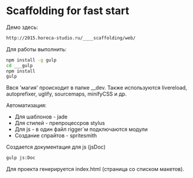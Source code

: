 # Scaffolding for fast start

Демо здесь:
```bash
http://2015.horeca-studio.ru/____scaffolding/web/
```

Для работы выполнить:
```bash
npm install -g gulp
cd ___gulp
npm install
gulp
```

Ввся 'магия' происходит в папке __dev.
Также используются livereload, autoprefixer, uglify, sourcemaps, minifyCSS и др.

Автоматизация:
* Для шаблонов - jade
* Для стилей - препроцессров stylus
* Для js - в один файл rigger`м подключаются модули
* Создание спрайтов - spritesmith

Создается документация для js (jsDoc)
```bash
gulp js:Doc
```

Для проекта генерируется index.html (страница со списком макетов).
